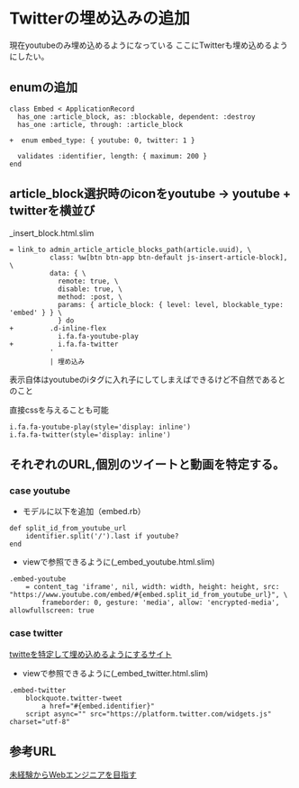 # Twitterの埋め込みの追加

現在youtubeのみ埋め込めるようになっている
ここにTwitterも埋め込めるようにしたい。

## enumの追加

```
class Embed < ApplicationRecord
  has_one :article_block, as: :blockable, dependent: :destroy
  has_one :article, through: :article_block

+  enum embed_type: { youtube: 0, twitter: 1 }

  validates :identifier, length: { maximum: 200 }
end

```

## article_block選択時のiconをyoutube -> youtube + twitterを横並び

_insert_block.html.slim
```
= link_to admin_article_article_blocks_path(article.uuid), \
          class: %w[btn btn-app btn-default js-insert-article-block], \
          data: { \
            remote: true, \
            disable: true, \
            method: :post, \
            params: { article_block: { level: level, blockable_type: 'embed' } } \
            } do
+         .d-inline-flex
            i.fa.fa-youtube-play
+           i.fa.fa-twitter
          '
          | 埋め込み
```

表示自体はyoutubeのiタグに入れ子にしてしまえばできるけど不自然であるとのこと

直接cssを与えることも可能
```
i.fa.fa-youtube-play(style='display: inline')
i.fa.fa-twitter(style='display: inline')
```

## それぞれのURL,個別のツイートと動画を特定する。

### case youtube

- モデルに以下を追加（embed.rb）
```
def split_id_from_youtube_url
	identifier.split('/').last if youtube?
end
```

- viewで参照できるように(_embed_youtube.html.slim)
```
.embed-youtube
	= content_tag 'iframe', nil, width: width, height: height, src: "https://www.youtube.com/embed/#{embed.split_id_from_youtube_url}", \
		frameborder: 0, gesture: 'media', allow: 'encrypted-media', allowfullscreen: true
```

### case twitter

[twitteを特定して埋め込めるようにするサイト](https://publish.twitter.com/#)

- viewで参照できるように(_embed_twitter.html.slim)

```
.embed-twitter
	blockquote.twitter-tweet
		a href="#{embed.identifier}"
	script async="" src="https://platform.twitter.com/widgets.js" charset="utf-8"
```
 

## 参考URL
[未経験からWebエンジニアを目指す](https://osamudaira.com/401/#toc2)
